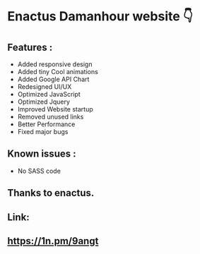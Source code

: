 # Enactus Damanhour website 👇


## Features : 
+ Added responsive design
+ Added tiny Cool animations
+ Added Google API Chart
+ Redesigned UI/UX
+ Optimized JavaScript
+ Optimized Jquery
+ Improved Website startup
+ Removed unused links
+ Better Performance
+ Fixed major bugs

## Known issues :
- No SASS code

## Thanks to enactus.

## Link:
## https://1n.pm/9angt
